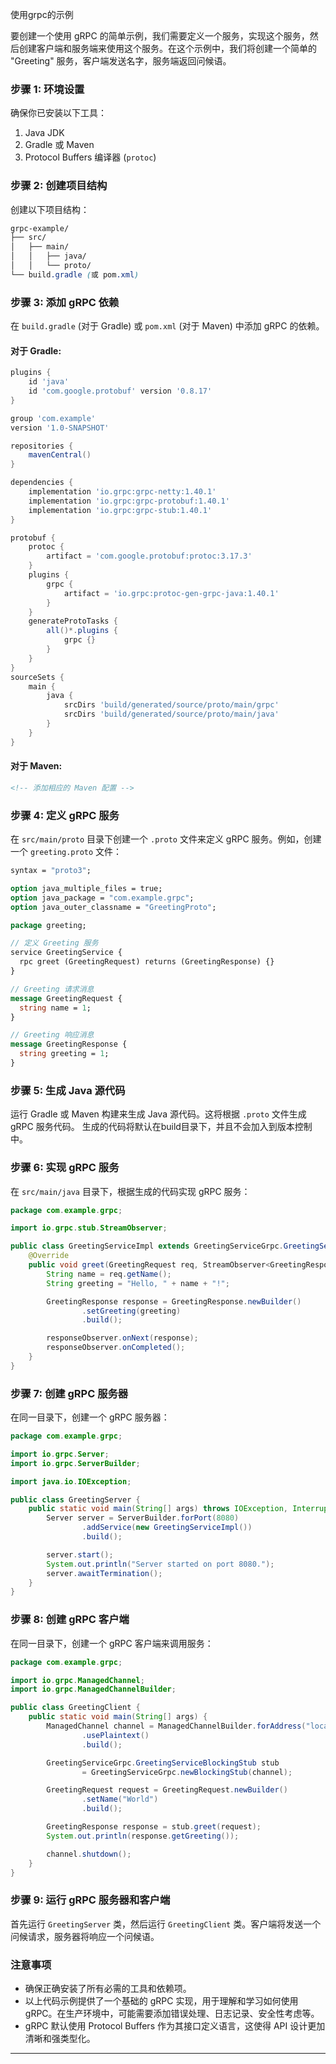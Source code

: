 使用grpc的示例

要创建一个使用 gRPC 的简单示例，我们需要定义一个服务，实现这个服务，然后创建客户端和服务端来使用这个服务。在这个示例中，我们将创建一个简单的 "Greeting" 服务，客户端发送名字，服务端返回问候语。

### 步骤 1: 环境设置

确保你已安装以下工具：

1. Java JDK
2. Gradle 或 Maven
3. Protocol Buffers 编译器 (`protoc`)

### 步骤 2: 创建项目结构

创建以下项目结构：

```css
grpc-example/
├── src/
│   ├── main/
│   │   ├── java/
│   │   └── proto/
└── build.gradle (或 pom.xml)
```

### 步骤 3: 添加 gRPC 依赖

在 `build.gradle` (对于 Gradle) 或 `pom.xml` (对于 Maven) 中添加 gRPC 的依赖。

#### 对于 Gradle:

```gradle
plugins {
    id 'java'
    id 'com.google.protobuf' version '0.8.17'
}

group 'com.example'
version '1.0-SNAPSHOT'

repositories {
    mavenCentral()
}

dependencies {
    implementation 'io.grpc:grpc-netty:1.40.1'
    implementation 'io.grpc:grpc-protobuf:1.40.1'
    implementation 'io.grpc:grpc-stub:1.40.1'
}

protobuf {
    protoc {
        artifact = 'com.google.protobuf:protoc:3.17.3'
    }
    plugins {
        grpc {
            artifact = 'io.grpc:protoc-gen-grpc-java:1.40.1'
        }
    }
    generateProtoTasks {
        all()*.plugins {
            grpc {}
        }
    }
}
sourceSets {
    main {
        java {
            srcDirs 'build/generated/source/proto/main/grpc'
            srcDirs 'build/generated/source/proto/main/java'
        }
    }
}

```

#### 对于 Maven:

```xml
<!-- 添加相应的 Maven 配置 -->
```

### 步骤 4: 定义 gRPC 服务

在 `src/main/proto` 目录下创建一个 `.proto` 文件来定义 gRPC 服务。例如，创建一个 `greeting.proto` 文件：

```proto
syntax = "proto3";

option java_multiple_files = true;
option java_package = "com.example.grpc";
option java_outer_classname = "GreetingProto";

package greeting;

// 定义 Greeting 服务
service GreetingService {
  rpc greet (GreetingRequest) returns (GreetingResponse) {}
}

// Greeting 请求消息
message GreetingRequest {
  string name = 1;
}

// Greeting 响应消息
message GreetingResponse {
  string greeting = 1;
}
```

### 步骤 5: 生成 Java 源代码

运行 Gradle 或 Maven 构建来生成 Java 源代码。这将根据 `.proto` 文件生成 gRPC 服务代码。
生成的代码将默认在build目录下，并且不会加入到版本控制中。

### 步骤 6: 实现 gRPC 服务

在 `src/main/java` 目录下，根据生成的代码实现 gRPC 服务：

```java
package com.example.grpc;

import io.grpc.stub.StreamObserver;

public class GreetingServiceImpl extends GreetingServiceGrpc.GreetingServiceImplBase {
    @Override
    public void greet(GreetingRequest req, StreamObserver<GreetingResponse> responseObserver) {
        String name = req.getName();
        String greeting = "Hello, " + name + "!";

        GreetingResponse response = GreetingResponse.newBuilder()
                .setGreeting(greeting)
                .build();

        responseObserver.onNext(response);
        responseObserver.onCompleted();
    }
}
```

### 步骤 7: 创建 gRPC 服务器

在同一目录下，创建一个 gRPC 服务器：

```java
package com.example.grpc;

import io.grpc.Server;
import io.grpc.ServerBuilder;

import java.io.IOException;

public class GreetingServer {
    public static void main(String[] args) throws IOException, InterruptedException {
        Server server = ServerBuilder.forPort(8080)
                .addService(new GreetingServiceImpl())
                .build();

        server.start();
        System.out.println("Server started on port 8080.");
        server.awaitTermination();
    }
}
```

### 步骤 8: 创建 gRPC 客户端

在同一目录下，创建一个 gRPC 客户端来调用服务：

```java
package com.example.grpc;

import io.grpc.ManagedChannel;
import io.grpc.ManagedChannelBuilder;

public class GreetingClient {
    public static void main(String[] args) {
        ManagedChannel channel = ManagedChannelBuilder.forAddress("localhost", 8080)
                .usePlaintext()
                .build();

        GreetingServiceGrpc.GreetingServiceBlockingStub stub 
                = GreetingServiceGrpc.newBlockingStub(channel);

        GreetingRequest request = GreetingRequest.newBuilder()
                .setName("World")
                .build();

        GreetingResponse response = stub.greet(request);
        System.out.println(response.getGreeting());

        channel.shutdown();
    }
}
```

### 步骤 9: 运行 gRPC 服务器和客户端

首先运行 `GreetingServer` 类，然后运行 `GreetingClient` 类。客户端将发送一个问候请求，服务器将响应一个问候语。

### 注意事项

* 确保正确安装了所有必需的工具和依赖项。
* 以上代码示例提供了一个基础的 gRPC 实现，用于理解和学习如何使用 gRPC。在生产环境中，可能需要添加错误处理、日志记录、安全性考虑等。
* gRPC 默认使用 Protocol Buffers 作为其接口定义语言，这使得 API 设计更加清晰和强类型化。

* * *
